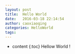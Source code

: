 ```yaml
---
layout: post
title:  Hello World
date:   2016-03-18 22:14:54
author: caoxiaoqing
categories: HelloWorld
tags: 
---
```


* content
{:toc}
Hellow World !